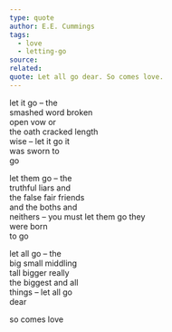 ```yaml
---
type: quote
author: E.E. Cummings
tags:
  - love
  - letting-go
source: 
related: 
quote: Let all go dear. So comes love.
---
```

let it go – the  
smashed word broken  
open vow or  
the oath cracked length  
wise – let it go it  
was sworn to  
go

let them go – the  
truthful liars and  
the false fair friends  
and the boths and  
neithers – you must let them go they  
were born  
to go

let all go – the  
big small middling  
tall bigger really  
the biggest and all  
things – let all go  
dear

so comes love